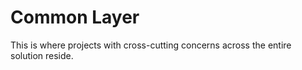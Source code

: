 # Common Layer

This is where projects with cross-cutting concerns across the entire solution reside.